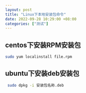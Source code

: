```yaml
---
layout: post
title: "Linux下本地安装包命令"
date: 2022-09-28 10:29:00 +08:00
categories: ["测试"]
---
```



## centos下安装RPM安装包

```bash
sudo yum localinstall file.rpm
```


## ubuntu下安装deb安装包

```bash
 sudo dpkg -i 安装包名称.deb